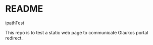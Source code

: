 # README

ipathTest

This repo is to test a static web page to communicate Glaukos portal redirect.
